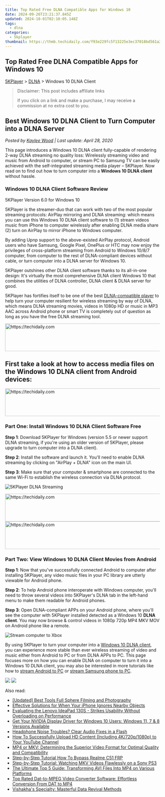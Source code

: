 ```yaml
---
title: Top Rated Free DLNA Compatible Apps for Windows 10
date: 2024-09-26T23:21:37.845Z
updated: 2024-10-01T02:10:05.148Z
tags:
  - dlna
categories:
  - 5kplayer
thumbnail: https://thmb.techidaily.com/f93e229fc5f13225e3ec37018bd561a2847508d52fab174783650da2991d3824.jpg
---
```


## Top Rated Free DLNA Compatible Apps for Windows 10

[5KPlayer](https://tools.techidaily.com/5kplayer/products/) \> [DLNA](https://tools.techidaily.com/5kplayer/dlna/) \> Windows 10 DLNA Client

>  Disclaimer: This post includes affiliate links
>
>  If you click on a link and make a purchase, I may receive a commission at no extra cost to you.
>

## Best Windows 10 DLNA Client to Turn Computer into a DLNA Server

 _Posted by [Kaylee Wood](https://www.quora.com/profile/Amanda-Hu-21) | Last update: April 28, 2020_

This page introduces a Windows 10 DLNA client fully-capable of rendering 2-way DLNA streaming no quality loss: Wirelessly streaming video and music from Android to computer, or stream PC to Samsung TV can be easily achieved with the self-integrated streaming media player – 5KPlayer. Now read on to find out how to turn computer into a **Windows 10 DLNA client** without hassle.

### Windows 10 DLNA Client Software Review
5KPlayer Version 6.0 for Windows 10 

5KPlayer is the streamer-duo that can work with two of the most popular streaming protocols: AirPlay mirroring and DLNA streaming: which means you can use this Windows 10 DLNA client software to (1) stream videos music from iPhone to computer wirelessly after enabling DLNA media share (2) turn on AirPlay to mirror iPhone to Windows computer.

By adding Upnp support to the above-existed AirPlay protocol, Android users who have Samsung, Google Pixel, OnePlus or HTC may now enjoy the privileges of cross-platform streaming from Android to Windows 10/8/7 computer, from computer to the rest of DLNA-compliant devices without cable, or turn computer into a DLNA server for Windows 10.

 5KPlayer outshines other DLNA client software thanks to its all-in-one design: It's virtually the most comprehensive DLNA client Windows 10 that combines the utilities of DLNA controller, DLNA client & DLNA server for good. 

5KPlayer has fortifies itself to be one of the best [DLNA-compatible player](https://tools.techidaily.com/5kplayer/dlna/) to help turn your computer resilient for wireless streaming by way of DLNA, which means DLNA streaming movies, videos in 1080p HD or music in MP3 AAC across Android phone or smart TV is completely out of question as long as you have the free DLNA streaming tool. 

<!-- affiliate ads begin -->
<a href="https://bluettius.sjv.io/c/5597632/2139111/17108" target="_top" id="2139111">
  <img src="//a.impactradius-go.com/display-ad/17108-2139111" border="0" alt="https://techidaily.com" width="728" height="90"/>
</a>
<img height="0" width="0" src="https://bluettius.sjv.io/i/5597632/2139111/17108" style="position:absolute;visibility:hidden;" border="0" />
<!-- affiliate ads end -->

## First take a look at how to access media files on the Windows 10 DLNA client from Android devices:

<!-- affiliate ads begin -->
<a href="https://appsumo.8odi.net/c/5597632/2094415/7443" target="_top" id="2094415">
  <img src="//a.impactradius-go.com/display-ad/7443-2094415" border="0" alt="https://techidaily.com" width="728" height="90"/>
</a>
<img height="0" width="0" src="https://appsumo.8odi.net/i/5597632/2094415/7443" style="position:absolute;visibility:hidden;" border="0" />
<!-- affiliate ads end -->

### Part One: Install Windows 10 DLNA Client Software Free

**Step 1**: Download 5KPlayer for Windows (version 5.5 or newer support DLNA streaming, if you're using an older version of 5KPlayer, please upgrade to turn computer into a DLNA client). 

**Step 2**: Install the software and launch it. You'll need to enable DLNA streaming by clicking on "AirPlay + DLNA" icon on the main UI. 

**Step 3**: Make sure that your computer & smartphone are connected to the same Wi-Fi to establish the wireless connection via DLNA protocol. 

![5KPlayer DLNA Streaming](https://www.5kplayer.com/dlna/img/dlna-compliant-5kplayer.jpg) 

<!-- affiliate ads begin -->
<a href="https://appsumo.8odi.net/c/5597632/2151882/7443" target="_top" id="2151882">
  <img src="//a.impactradius-go.com/display-ad/7443-2151882" border="0" alt="https://techidaily.com" width="600" height="90"/>
</a>
<img height="0" width="0" src="https://appsumo.8odi.net/i/5597632/2151882/7443" style="position:absolute;visibility:hidden;" border="0" />
<!-- affiliate ads end -->

<!-- affiliate ads begin -->
<a href="https://appsumo.8odi.net/c/5597632/2151884/7443" target="_top" id="2151884">
  <img src="//a.impactradius-go.com/display-ad/7443-2151884" border="0" alt="https://techidaily.com" width="728" height="90"/>
</a>
<img height="0" width="0" src="https://appsumo.8odi.net/i/5597632/2151884/7443" style="position:absolute;visibility:hidden;" border="0" />
<!-- affiliate ads end -->

### Part Two: View Windows 10 DLNA Client Movies from Android

**Step 1**: Now that you've successfully connected Android to computer after installing 5KPlayer, any video music files in your PC library are utterly viewable for Android phone.

**Step 2**: To help Android phone interoperate with Windows computer, you'll need to throw several videos into 5KPlayer's DLNA tab in the left-hand menu to make them readable for Android phones. 

**Step 3**: Open DLNA-compliant APPs on your Android phone, where you'll see the computer with 5KPlayer installed detected as a Windows 10 **DLNA client**. You may now browse & control videos in 1080p 720p MP4 MKV MOV on Android phone like a remote. 

![Stream computer to Xbox](https://www.5kplayer.com/dlna/img/dlna-server.jpg) 

By using 5KPlayer to turn your computer into a [Windows 10 DLNA client](https://tools.techidaily.com/5kplayer/dlna/), you can experience more stable than ever wireless streaming of video and music either from Android to PC or from DLNA APPs to PC. This page focuses more on how you can enable DLNA on computer to turn it into a Windows 10 DLNA client, you may also be interested in more tutorials like how to [stream Android to PC](https://tools.techidaily.com/5kplayer/dlna/) or [stream Samsung phone to PC](https://tools.techidaily.com/5kplayer/dlna/). 

[![](https://www.5kplayer.com/dlna/../button/freedownwhitewin.png)](https://tools.techidaily.com/5kplayer/products/) [![](https://www.5kplayer.com/dlna/../button/freedownbackmac.png)](https://tools.techidaily.com/5kplayer/products/)

<ins class="adsbygoogle"
     style="display:block"
     data-ad-format="autorelaxed"
     data-ad-client="ca-pub-7571918770474297"
     data-ad-slot="1223367746"></ins>

<ins class="adsbygoogle"
     style="display:block"
     data-ad-client="ca-pub-7571918770474297"
     data-ad-slot="8358498916"
     data-ad-format="auto"
     data-full-width-responsive="true"></ins>

<span class="atpl-alsoreadstyle">Also read:</span>
<div><ul>
<li><a href="https://extra-information.techidaily.com/updated-best-tools-full-sphere-filming-and-photography/"><u>[Updated] Best Tools Full Sphere Filming and Photography</u></a></li>
<li><a href="https://fox-that.techidaily.com/effective-solutions-for-when-your-iphone-ignores-nearby-objects/"><u>Effective Solutions for When Your iPhone Ignores Nearby Objects</u></a></li>
<li><a href="https://pokemon-go-android.techidaily.com/evaluating-the-lenovo-ideapad-130s-strikes-usability-without-overloading-on-performance/"><u>Evaluating the Lenovo IdeaPad 130S - Strikes Usability Without Overloading on Performance</u></a></li>
<li><a href="https://win-dash.techidaily.com/1722973256068-get-your-nvidia-display-driver-for-windows-10-users-windows-11-7-and-8-versions-available/"><u>Get Your NVIDIA Display Driver for Windows 10 Users: Windows 11, 7 & 8 Versions Available</u></a></li>
<li><a href="https://sound-issues.techidaily.com/1723016724597-headphone-noise-troubles-clear-audio-fixes-in-a-flash/"><u>Headphone Noise Troubles? Clear Audio Fixes in a Flash</u></a></li>
<li><a href="https://media-tips.techidaily.com/how-to-successfully-upload-hd-content-including-4k720p1080p-to-your-youtube-channel/"><u>How To Successfully Upload HD Content (Including 4K/720p/1080p) to Your YouTube Channel</u></a></li>
<li><a href="https://some-knowledge.techidaily.com/mp4-or-mkv-determining-the-superior-video-format-for-optimal-quality-and-compatibility/"><u>MP4 or MKV: Determining the Superior Video Format for Optimal Quality and Compatibility</u></a></li>
<li><a href="https://android-frp.techidaily.com/step-by-step-tutorial-how-to-bypass-realme-c51-frp-by-drfone-android/"><u>Step-by-Step Tutorial How To Bypass Realme C51 FRP</u></a></li>
<li><a href="https://media-tips.techidaily.com/step-by-step-tutorial-watching-mkv-videos-flawlessly-on-a-sony-ps3/"><u>Step-by-Step Tutorial: Watching MKV Videos Flawlessly on a Sony PS3</u></a></li>
<li><a href="https://media-tips.techidaily.com/the-ultimate-top-5-guide-transforming-avi-files-into-mp4-on-various-platforms/"><u>The Ultimate Top 5 Guide: Transforming AVI Files Into MP4 on Various Platforms</u></a></li>
<li><a href="https://media-tips.techidaily.com/top-rated-dat-to-mpeg-video-converter-software-effortless-conversion-from-dat-to-mp4/"><u>Top Rated Dat-to-MPEG Video Converter Software: Effortless Conversion From DAT to MP4</u></a></li>
<li><a href="https://data-wizards.techidaily.com/vishakhas-specialty-masterful-data-revival-methods/"><u>Vishakha's Specialty: Masterful Data Revival Methods</u></a></li>
</ul></div>

